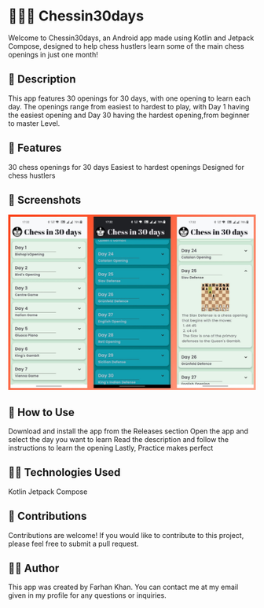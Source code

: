# 👑🧩📱 Chessin30days

Welcome to Chessin30days, an Android app made using Kotlin and Jetpack Compose, designed to help chess hustlers learn some of the main chess openings in just one month!

## 📖 Description
This app features 30 openings for 30 days, with one opening to learn each day. The openings range from easiest to hardest to play, with Day 1 having the easiest opening and Day 30 having the hardest opening,from beginner to master Level.

## 🚀 Features

30 chess openings for 30 days
Easiest to hardest openings
Designed for chess hustlers

## 📱 Screenshots
<img src="./Githubchessimagecopy.jpg" width="800" />

## 📝 How to Use

Download and install the app from the Releases section
Open the app and select the day you want to learn
Read the description and follow the instructions to learn the opening
Lastly, Practice makes perfect

## 👨‍💻 Technologies Used

Kotlin
Jetpack Compose

## 🤝 Contributions
Contributions are welcome! If you would like to contribute to this project, please feel free to submit a pull request.

## 👨‍💼 Author
This app was created by Farhan Khan. You can contact me at my email given in my profile for any questions or inquiries.




